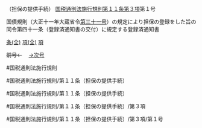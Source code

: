 （担保の提供手続）
[国税通則法施行規則第１１条第３項](国税通則法施行規則＿第１１条第３項)第１号

国債規則（大正十一年大蔵省令[第三十一号](国税通則法施行規則＿第１１条第３項第３１号)）の規定により担保の登録をした旨の同令第四十一条（登録済通知書の交付）に規定する登録済通知書

[条(全)](国税通則法施行規則＿第１１条_.md)    [項(全)](国税通則法施行規則＿第１１条第３項_.md)    [項](国税通則法施行規則＿第１１条第３項.md)

~~前号←~~　  [→次号](国税通則法施行規則＿第１１条第３項第２号.md)

#国税通則法施行規則

#国税通則法施行規則/第１１条（担保の提供手続）

#国税通則法施行規則/第１１条（担保の提供手続）

#国税通則法施行規則/第１１条（担保の提供手続）/第３項

#国税通則法施行規則/第１１条（担保の提供手続）/第３項/第１号

